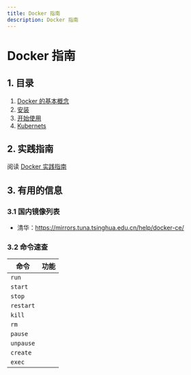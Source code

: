 ```yaml
---
title: Docker 指南
description: Docker 指南
---
```


# Docker 指南

## 1. 目录

1. [Docker 的基本概念](./basic.md)
2. [安装](./install-docker.md)
3. [开始使用](./get-started.md)
4. [Kubernets](./kubernets.md)

## 2. 实践指南

阅读 [Docker 实践指南](./projects/)

## 3. 有用的信息

### 3.1 国内镜像列表

- 清华：<https://mirrors.tuna.tsinghua.edu.cn/help/docker-ce/>

### 3.2 命令速查

| 命令      | 功能 |
| --------- | ---- |
| `run`     |      |
| `start`   |      |
| `stop`    |      |
| `restart` |      |
| `kill`    |      |
| `rm`      |      |
| `pause`   |      |
| `unpause` |      |
| `create`  |      |
| `exec`    |      |
